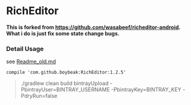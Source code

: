 # RichEditor

**This is forked from https://github.com/wasabeef/richeditor-android. What i do is just fix some state change bugs.**
### Detail Usage
see [Readme_old.md](https://github.com/boybeak/richeditor-android/blob/master/README_old.md)
```groove
compile 'com.github.boybeak:RichEditor:1.2.5'
```

> ./gradlew clean build bintrayUpload -PbintrayUser=BINTRAY_USERNAME -PbintrayKey=BINTRAY_KEY -PdryRun=false
